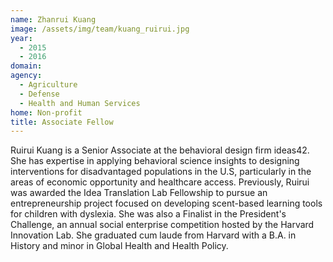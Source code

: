 ```yaml
---
name: Zhanrui Kuang
image: /assets/img/team/kuang_ruirui.jpg
year: 
  - 2015
  - 2016
domain:
agency:
  - Agriculture
  - Defense
  - Health and Human Services
home: Non-profit
title: Associate Fellow
---
```


Ruirui Kuang is a Senior Associate at the behavioral design firm ideas42. She has expertise in applying behavioral science insights to designing interventions for disadvantaged populations in the U.S, particularly in the areas of economic opportunity and healthcare access. Previously, Ruirui was awarded the Idea Translation Lab Fellowship to pursue an entrepreneurship project focused on developing scent-based learning tools for children with dyslexia. She was also a Finalist in the President's Challenge, an annual social enterprise competition hosted by the Harvard Innovation Lab. She graduated cum laude from Harvard with a B.A. in History and minor in Global Health and Health Policy.   
